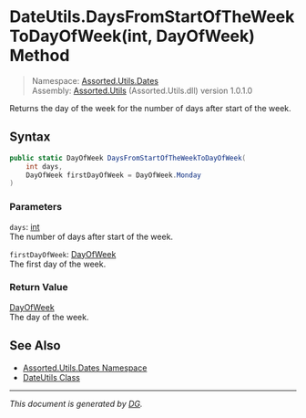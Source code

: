 ﻿# DateUtils.DaysFromStartOfTheWeekToDayOfWeek(int, DayOfWeek) Method

> Namespace: [Assorted.Utils.Dates](index.md#assortedutilsdates-namespace)\
> Assembly: [Assorted.Utils](index.md) (Assorted.Utils.dll) version 1.0.1.0

Returns the day of the week for the number of days after start of the week.

## Syntax

```csharp
public static DayOfWeek DaysFromStartOfTheWeekToDayOfWeek(
    int days, 
    DayOfWeek firstDayOfWeek = DayOfWeek.Monday
)
```

### Parameters

`days`: [int](https://docs.microsoft.com/en-us/dotnet/api/system.int32)\
The number of days after start of the week.

`firstDayOfWeek`: [DayOfWeek](https://docs.microsoft.com/en-us/dotnet/api/system.dayofweek)\
The first day of the week.

### Return Value

[DayOfWeek](https://docs.microsoft.com/en-us/dotnet/api/system.dayofweek)\
The day of the week.

## See Also

- [Assorted.Utils.Dates Namespace](index.md#assortedutilsdates-namespace)
- [DateUtils Class](Assorted.Utils.Dates.DateUtils.md)

---

_This document is generated by [DG](https://github.com/Khojasteh/dg)._
